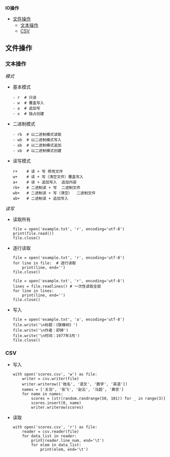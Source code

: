 **IO操作**
- [文件操作](#文件操作)
  - [文本操作](#文本操作)
  - [CSV](#csv)

## 文件操作 ##
### 文本操作 ###
*模式*
- 基本模式
  ```
  - r  # 只读	
  - w  # 覆盖写入	
  - a  # 追加写
  - x  # 独占创建
  ```
- 二进制模式
  ```
  - rb  # 以二进制模式读取	
  - wb  # 以二进制模式写入	
  - ab  # 以二进制模式追加	
  - xb  # 以二进制模式创建
  ```
- 读写模式
  ```
  r+	# 读 + 写	修改文件
  w+	# 读 + 写（清空文件）覆盖写入
  a+	# 读 + 追加写入	追加内容
  rb+   # 二进制读 + 写	二进制文件
  wb+	# 二进制读 + 写（清空）	二进制文件
  ab+	# 二进制读 + 追加写入
  ```

*读写*
- 读取所有
  ```
  file = open('example.txt', 'r', encoding='utf-8')
  print(file.read())
  file.close()
  ```
- 逐行读取
  ```
  file = open('example.txt', 'r', encoding='utf-8')
  for line in file:  # 逐行读取
      print(line, end='')
  file.close()
  
  file = open('example.txt', 'r', encoding='utf-8')
  lines = file.readlines() # 一次性读取全部
  for line in lines:
      print(line, end='')
  file.close()
  ```
- 写入
  ```
  file = open('example.txt', 'a', encoding='utf-8')
  file.write('\n标题：《致橡树》')
  file.write('\n作者：舒婷')
  file.write('\n时间：1977年3月')
  file.close()
  ```

### CSV ###
- 写入
  ```
  with open('scores.csv', 'w') as file:
      writer = csv.writer(file)
      writer.writerow(['姓名', '语文', '数学', '英语'])
      names = ['关羽', '张飞', '赵云', '马超', '黄忠']
      for name in names:
          scores = [str(random.randrange(50, 101)) for _ in range(3)]
          scores.insert(0, name)
          writer.writerow(scores)
  ```
- 读取
  ```
  with open('scores.csv', 'r') as file:
      reader = csv.reader(file)
      for data_list in reader:
          print(reader.line_num, end='\t')
          for elem in data_list:
              print(elem, end='\t')
  ```